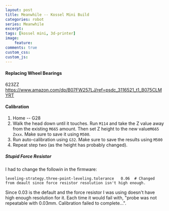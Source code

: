 ```yaml
---
layout: post
title: Meanwhile -- Kossel Mini Build
categories: robot
series: Meanwhile
excerpt:
tags: [kossel mini, 3d-printer]
image: 
    feature: 
comments: true
custom_css:
custom_js: 
---
```


#### Replacing Wheel Bearings

623ZZ
https://www.amazon.com/dp/B07FW257LJ/ref=psdc_3116521_t1_B075CLMYRT


#### Calibration
1. Home -- G28
2. Walk the head down until it touches.  Run `M114` and take the Z value away from the existing `M665` amount.  Then set Z height to the new value`M665 Zxxx`.  Make sure to save it using `M500`.
3. Run auto-calibration using `G32`.  Make sure to save the results using `M500`
4. Repeat step two (as the height has probably changed).

##### Stupid Force Resistor
I had to change the followin in the firmware:
```
leveling-strategy.three-point-leveling.tolerance   0.06  # Changed from deault since force resistor resolution isn't high enough.
```
Since 0.03 is the default and the force resistor I was using doesn't have high enough resolution for it.  Each time it would fail with, "probe was not repeatable with 0.03mm. Calibration failed to complete...".
